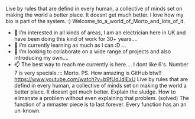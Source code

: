 Live by rules that are defind in every human, a collective of minds set on making the world a better place. It doesnt get much better. 
I love how my bio is part of the system. :) Welcome_to_a_world_of_Morto_and_lots_of_it.
- 👀 I’m interested in all kinds of areas, I am an electrician here in UK and have been doing this kind of work for 30+ years....
- 🌱 I’m currently learning as much as I can :D ...
- 💞️ I’m looking to collaborate on a wide range of projects and also introducing my own....
- 📫 The best way to reach me currently is here....
I dont like 6's. 
Number 7 is very specials.:::
Morto. PS. How amazing is GitHub btw!! 
https://www.youtube.com/watch?v=b9fUdJdlExU
Live by rules that are defind in every human, a collective of minds set on making the world a better place. It doesnt get much better. 
Explain the sludge. How to elimanate a problem without even explaining that problem. (solved)
The function of a mmaster piece is to last forever. 
Every function has an an un-known. 

